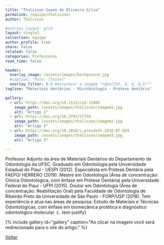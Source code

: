 ```yaml
---
title: "Thalisson Saymo de Oliveira Silva"
permalink: /equipe/thalisson/
author: Thalisson

#entries_layout: grid
layout: single2
collection: equipe
author_profile: true
share: false
related: false
categories: Professores
read_time: false

header:
  overlay_image: /assets/images/background.jpg
  #caption: "Foto: [Teste]"
  overlay_filter: 0.5 #escurecer a imagem "rgba(255, 0, 0, 0.5)""
tagline: "Materiais dentários - Microbiologia - Prótese dentária"

gallery:
  - url: https://doi.org/10.1111/cid.12888
    image_path: /assets/images/thalisson/imagem1.jpg
    alt: "Artigo 1"
  - url: https://doi.org/10.3791/57756
    image_path: /assets/images/thalisson/imagem2.jpg
    alt: "Artigo 2"
  - url: https://doi.org/10.1016/j.prosdent.2016.07.024
    image_path: /assets/images/thalisson/imagem3.jpg
    alt: "Artigo 3"

---
```

Professor Adjunto da área de Materiais Dentários do Departamento de Odontologia da UFSC. Graduado em Odontologia pela Universidade Estadual do Piauí - UESPI (2012). Especialista em Prótese Dentária pela FAEPO/ HERRERO (2019). Mestre em Odontologia (Área de concentração: Clínica Odontológica, com ênfase em Prótese Dentária) pela Universidade Federal do Piauí - UFPI (2015). Doutor em Odontologia (Área de concentração: Reabilitação Oral) pela Faculdade de Odontologia de Ribeirão Preto da Universidade de São Paulo - FORP/USP (2018). Tem experiência e atua nas áreas de pesquisa: Estudo de Materiais e Técnicas Odontológicas, com ênfase em biomecânica protética e diagnóstico odontológico molecular.
{: .text-justify}

{% include gallery id="gallery" caption="Ao clicar na imagem você será redirecionado para o site do artigo." %}

<a href="/equipe/" class="btn btn--danger">Voltar</a>
